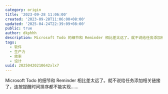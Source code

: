 ```yaml
---
category: origin
title: '2023-09-28 11:06:00'
created: '2023-09-28T11:06:00+08:00'
updated: '2025-04-24T22:39:09+08:00'
public: true
author: dkphhh
description: Microsoft Todo 的细节和 Reminder 相比差太远了。就不说给任务添加相关链接了……
tags:
  - 软件
  - 生产力
  - 效率
  - 设计
uuid: 20250420210642xlx7
---
```


Microsoft Todo 的细节和 Reminder 相比差太远了。就不说给任务添加相关链接了，连按提醒时间排序都不能实现……
